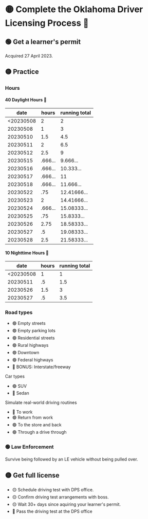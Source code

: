 # 🟡 Complete the Oklahoma Driver Licensing Process 🪪

## 🟢 Get a learner's permit
Acquired 27 April 2023.

## 🟡 Practice
### Hours
#### 40 Daylight Hours 🌄
|date|hours|running total|
|-|-|-|
|<20230508|2|2|
|20230508|1|3|
|20230510|1.5|4.5|
|20230511|2|6.5|
|20230512|2.5|9|
|20230515|.666...|9.666...|
|20230516|.666...|10.333...|
|20230517|.666...|11|
|20230518|.666...|11.666...|
|20230522|.75|12.41666...|
|20230523|2|14.41666...|
|20230524|.666...|15.08333...|
|20230525|.75|15.8333...|
|20230526|2.75|18.58333...|
|20230527|.5|19.08333...|
|20230528|2.5|21.58333...|

#### 10 Nighttime Hours 🌃
|date|hours|running total|
|-|-|-|
|<20230508|1|1|
|20230511|.5|1.5|
|20230526|1.5|3|
|20230527|.5|3.5|

### Road types

* 🟢 Empty streets
* 🟢 Empty parking lots
* 🟢 Residential streets
* 🟢 Rural highways
* 🟢 Downtown
* 🟢 Federal highways
* 🔴 BONUS: Interstate/freeway

Car types
* 🟢 SUV
* 🔴 Sedan

Simulate real-world driving routines
* 🔴 To work
* 🟢 Return from work
* 🟢 To the store and back
* 🟢 Through a drive through

### 🟢 Law Enforcement
Survive being followed by an LE vehicle without being pulled over.

## 🟡 Get full license
* 🟡 Schedule driving test with DPS office.
* 🟡 Confirm driving test arrangements with boss.
* 🟡 Wait 30+ days since aquiring your learner's permit.
* 🔴 Pass the driving test at the DPS office
